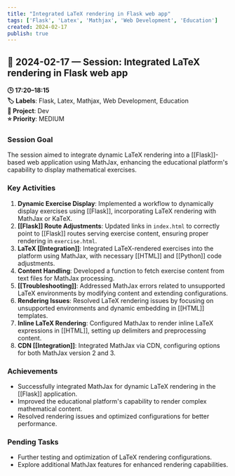 ```yaml
---
title: "Integrated LaTeX rendering in Flask web app"
tags: ['Flask', 'Latex', 'Mathjax', 'Web Development', 'Education']
created: 2024-02-17
publish: true
---
```


## 📅 2024-02-17 — Session: Integrated LaTeX rendering in Flask web app

**🕒 17:20–18:15**  
**🏷️ Labels**: Flask, Latex, Mathjax, Web Development, Education  
**📂 Project**: Dev  
**⭐ Priority**: MEDIUM  


### Session Goal
The session aimed to integrate dynamic LaTeX rendering into a [[Flask]]-based web application using MathJax, enhancing the educational platform's capability to display mathematical exercises.

### Key Activities
1. **Dynamic Exercise Display**: Implemented a workflow to dynamically display exercises using [[Flask]], incorporating LaTeX rendering with MathJax or KaTeX.
2. **[[Flask]] Route Adjustments**: Updated links in `index.html` to correctly point to [[Flask]] routes serving exercise content, ensuring proper rendering in `exercise.html`.
3. **LaTeX [[Integration]]**: Integrated LaTeX-rendered exercises into the platform using MathJax, with necessary [[HTML]] and [[Python]] code adjustments.
4. **Content Handling**: Developed a function to fetch exercise content from text files for MathJax processing.
5. **[[Troubleshooting]]**: Addressed MathJax errors related to unsupported LaTeX environments by modifying content and extending configurations.
6. **Rendering Issues**: Resolved LaTeX rendering issues by focusing on unsupported environments and dynamic embedding in [[HTML]] templates.
7. **Inline LaTeX Rendering**: Configured MathJax to render inline LaTeX expressions in [[HTML]], setting up delimiters and preprocessing content.
8. **CDN [[Integration]]**: Integrated MathJax via CDN, configuring options for both MathJax version 2 and 3.

### Achievements
- Successfully integrated MathJax for dynamic LaTeX rendering in the [[Flask]] application.
- Improved the educational platform's capability to render complex mathematical content.
- Resolved rendering issues and optimized configurations for better performance.

### Pending Tasks
- Further testing and optimization of LaTeX rendering configurations.
- Explore additional MathJax features for enhanced rendering capabilities.
